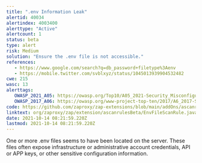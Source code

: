 ```yaml
---
title: ".env Information Leak"
alertid: 40034
alertindex: 4003400
alerttype: "Active"
alertcount: 1
status: beta
type: alert
risk: Medium
solution: "Ensure the .env file is not accessible."
references:
   - https://www.google.com/search?q=db_password+filetype%3Aenv
   - https://mobile.twitter.com/svblxyz/status/1045013939904532482
cwe: 215
wasc: 13
alerttags: 
   OWASP_2021_A05: https://owasp.org/Top10/A05_2021-Security_Misconfiguration/
   OWASP_2017_A06: https://owasp.org/www-project-top-ten/2017/A6_2017-Security_Misconfiguration.html
code: https://github.com/zaproxy/zap-extensions/blob/main/addOns/ascanrulesBeta/src/main/java/org/zaproxy/zap/extension/ascanrulesBeta/EnvFileScanRule.java
linktext: org/zaproxy/zap/extension/ascanrulesBeta/EnvFileScanRule.java
date: 2021-10-14 08:21:59.220Z
lastmod: 2021-10-14 08:21:59.220Z
---
```

One or more .env files seems to have been located on the server. These files often expose infrastructure or administrative account credentials, API or APP keys, or other sensitive configuration information. 
